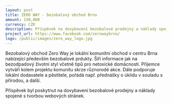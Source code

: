 ```yaml
---
layout: post
title: ZERO WAY - bezobalový obchod Brno
amount: 150,000
currency: CZK
description: Příspěvek na dovybavení bezobalové prodejny a náklady spojené s tvorbou webových stránek
project_url: https://www.facebook.com/zerowaybrno/ 
logo: /public/images/zero_way_logo.jpg
---
```


Bezobalový obchod Zero Way je lokální komunitní obchod v centru Brna nabízející především bezobalové prdukty. Šíří informace jak na bezodpadový životní styl včetně tipů pro netoxické domácnosti. Příjemce vytváří kolem projektu komunitu skrze různorodé akce. Dále podporuje lokální dodavatele a pěstitele, pořádá např. přednášky o úklidu v souladu s přírodou, a další.

Příspěvek byl poskytnut na dovybavení bezobalové prodejny a náklady spojené s tvorbou webových stránek.
